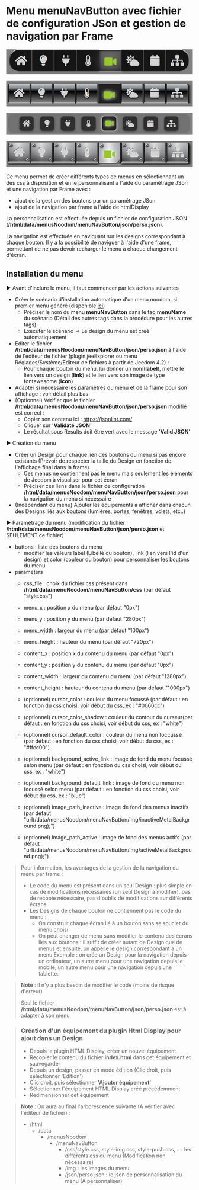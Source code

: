 # Menu menuNavButton avec fichier de configuration JSon et gestion de navigation par Frame

![Menu Nav Button](./doc/images/style-menu.png)

![Menu Nav Button](./doc/images/style-push-menu.png)

![Menu Nav Button](./doc/images/style-ios-menu.png)

![Menu Nav Button](./doc/images/style-img-menu.png)

Ce menu permet de créer différents types de menus en sélectionnant un des css à disposition et en le personnalisant à l'aide du paramétrage JSon et une navigation par Frame avec :
- ajout de la gestion des boutons par un paramétrage JSon
- ajout de la navigation par frame à l'aide de htmlDisplay

La personnalisation est effectuée depuis un fichier de configuration JSON (**/html/data/menusNoodom/menuNavButton/json/perso.json**).

La navigation est effectuée en naviguant sur les designs correspondant à chaque bouton. 
Il y a la possibilité de naviguer à l'aide d'une frame, permettant de ne pas devoir recharger le menu à chaque changement d'écran.

## Installation du menu

▶️ Avant d'inclure le menu, il faut commencer par les actions suivantes

   - Créer le scénario d'installation automatique d'un menu noodom, si premier menu généré (disponible [ici](../installation/README.md))
      - Préciser le nom du menu **menuNavButton** dans le tag **menuName** du scénario (Détail des autres tags dans la procédure pour les autres tags)
      - Exécuter le scénario => Le design du menu est créé automatiquement
   - Editer le fichier **/html/data/menusNoodom/menuNavButton/json/perso.json** à l'aide de l'éditeur de fichier (plugin jeeExplorer ou menu Réglages/Système/Editeur de fichiers à partir de Jeedom 4.2) :
        - Pour chaque bouton du menu, lui donner un nom(**label**), mettre le lien vers un design (**link**) et le lien vers son image de type fontawesome (**icon**)
   - Adapter si nécessaire les paramètres du menu et de la frame pour son affichage : voir détail plus bas
   - (Optionnel) Vérifier que le fichier **/html/data/menusNoodom/menuNavButton/json/perso.json** modifié est correct :
        - Copier son contenu ici : https://jsonlint.com/
        - Cliquer sur **'Validate JSON'**
        - Le résultat sous Results doit être vert avec le message **'Valid JSON'**

▶️ Création du menu
   - Créer un Design pour chaque lien des boutons du menu si pas encore existants (Prévoir de respecter la taille du Design en fonction de l'affichage final dans la frame)
      - Ces menus ne contiennent pas le menu mais seulement les éléments de Jeedom à visualiser pour cet écran
      - Préciser ces liens dans le fichier de configuration **/html/data/menusNoodom/menuNavButton/json/perso.json** pour la navigation du menu si nécessaire
   - (Indépendant du menu) Ajouter les équipements à afficher dans chacun des Designs liés aux boutons (lumières, portes, fenêtres, volets, etc..)

▶️ Paramétrage du menu (modification du fichier **/html/data/menusNoodom/menuNavButton/json/perso.json** et SEULEMENT ce fichier)
   - buttons : liste des boutons du menu
      - modifier les valeurs label (Libellé du bouton), link (lien vers l'id d'un design) et color (couleur du bouton) pour personnaliser les boutons du menu
   - parameters
      - css_file : choix du fichier css présent dans **/html/data/menuNoodom/menuNavButton/css** (par défaut "style.css")
      - menu_x : position x du menu (par défaut "0px")
      - menu_y : position y du menu (par défaut "280px")
      - menu_width : largeur du menu (par défaut "100px")
      - menu_height : hauteur du menu (par défaut "720px")
      - content_x : position x du contenu du menu (par défaut "0px")
      - content_y : position y du contenu du menu (par défaut "0px")
      - content_width : largeur du contenu du menu (par défaut "1280px")
      - content_height : hauteur du contenu du menu (par défaut "1000px")

      - (optionnel) cursor_color : couleur du menu focussé (par défaut : en fonction du css choisi, voir début du css, ex : "#0066cc")
      - (optionnel) cursor_color_shadow : couleur du contour du curseur(par défaut : en fonction du css choisi, voir début du css, ex : "white")
      - (optionnel) cursor_default_color : couleur du menu non foccussé (par défaut : en fonction du css choisi, voir début du css, ex : "#ffcc00")
      - (optionnel) background_active_link : image de fond du menu focussé selon menu (par défaut : en fonction du css choisi, voir début du css, ex : "white")
      - (optionnel) background_default_link : image de fond du menu non focussé selon menu (par défaut : en fonction du css choisi, voir début du css, ex : "blue")
      - (optionnel) image_path_inactive : image de fond des menus inactifs (par défaut "url(/data/menusNoodom/menuNavButton/img/inactiveMetalBackground.png);")
      - (optionnel) image_path_active : image de fond des menus actifs (par défaut "url(/data/menusNoodom/menuNavButton/img/activeMetalBackground.png);")


>Pour information, les avantages de la gestion de la navigation du menu par frame :
>	- Le code du menu est présent dans un seul Design : plus simple en cas de modifications nécessaires (un seul Design à modifier), pas de recopie nécessaire, pas d'oublis de modifications sur différents écrans
>	- Les Designs de chaque bouton ne contiennent pas le code du menu :
>		- On construit chaque écran lié à un bouton sans se soucier du menu choisi
>		- On peut changer de menu sans modifier le contenu des écrans liés aux boutons : il suffit de créer autant de Design que de menus et ensuite, on appelle le design correspondant à un menu
>			Exemple : on crée un Design pour la navigation depuis un ordinateur, un autre menu pour une navigation depuis le mobile, un autre menu pour une navigation depuis une tablette.

>**Note** : il n'y a plus besoin de modifier le code (moins de risque d'erreur)
>
>Seul le fichier **/html/data/menusNoodom/menuNavButton/json/perso.json** est à adapter à son menu

>### Création d'un équipement du plugin Html Display pour ajout dans un Design
>
>   - Depuis le plugin HTML Display, créer un nouvel équipement
>   - Recopier le contenu du fichier **index.html** dans cet équipement et sauvegarder
>   - Depuis un design, passer en mode édition (Clic droit, puis sélectionner 'Edition')
>   - Clic droit, puis sélectionner **'Ajouter équipement'**
>   - Sélectionner l'équipement HTML Display créé précédemment
>   - Redimensionner cet équipement

>**Note** : On aura au final l'arborescence suivante (A vérifier avec l'éditeur de fichier) :
>
>- /html
>    - /data
>        - /menusNoodom
>            - /menuNavButton  
>                - /css/style.css, style-img.css, style-push.css, .. : les différents css du menu (Modification non nécessaire)
>                - /img : les images du menu
>                - /json/perso.json : le json de personnalisation du menu (A personnaliser)
